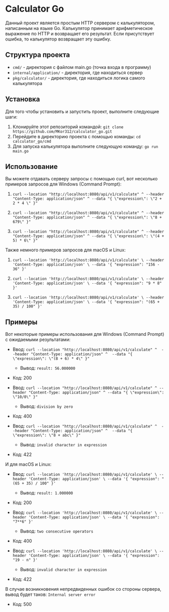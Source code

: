 # Calculator Go

Данный проект является простым HTTP сервером с калькулятором, написанным на языке Go. Калькулятор принимает арифметическое выражение по HTTP и возвращает его результат. Если присутствует ошибка, то калькулятор возвращает эту ошибку.

## Структура проекта

- `cmd/` - директория с файлом main.go (точка входа в программу)
- `internal/application/` - директория, где находиться сервер
- `pkg/calculator/` - директория, где находиться логика самого калькулятора

## Установка

Для того чтобы установить и запустить проект, выполните следующие шаги:

1. Клонируйте этот репозиторий командой: `git clone https://github.com/MKor312/calculator_go.git`
2. Перейдите в директорию проекта c помощью команды: `cd calculator_go/cmd`
3. Для запуска калькулятора выполните следующую команду: `go run main.go`

## Использование

Вы можете отдавать серверу запросы с помощью curl, вот несколько примеров запросов для Windows (Command Prompt): 

1. `curl --location "http://localhost:8080/api/v1/calculate" ^
--header "Content-Type: application/json" ^
--data "{ \"expression\": \"2 + 2 * 4 \" }"`	

2. `curl --location "http://localhost:8080/api/v1/calculate" ^
--header "Content-Type: application/json" ^
--data "{ \"expression\": \"8 + 679\" }"`

3. `curl --location "http://localhost:8080/api/v1/calculate" ^
--header "Content-Type: application/json" ^
--data "{ \"expression\": \"(4 + 5) * 6\" }"`

Также немного примеров запросов для macOS и Linux:

1. `curl --location 'http://localhost:8080/api/v1/calculate' \
--header 'Content-Type: application/json' \
--data '{ "expression": "156 - 36" }'`

2. `curl --location 'http://localhost:8080/api/v1/calculate' \
--header 'Content-Type: application/json' \
--data '{ "expression": "9 * 8" }'`

3. `curl --location 'http://localhost:8080/api/v1/calculate' \
--header 'Content-Type: application/json' \
--data '{ "expression": "(65 + 35) / 100" }'`

## Примеры

Вот некоторые примеры использования для Windows (Command Prompt) с ожидаемыми результатами:

- Ввод: `curl --location "http://localhost:8080/api/v1/calculate" ^ 
--header "Content-Type: application/json" ^ 
--data "{ \"expression\": \"(8 + 6) * 4\" }"`
  - Вывод: `result: 56.000000 `
- Код: 200
  
- Ввод: `curl --location "http://localhost:8080/api/v1/calculate" ^
 --header "Content-Type: application/json" ^
 --data "{ \"expression\": \"10/0\" }"`
  - Вывод: `division by zero`
- Код: 400
  
- Ввод: `curl --location "http://localhost:8080/api/v1/calculate" ^ 
--header "Content-Type: application/json" ^ 
--data "{ \"expression\": \"8 + abc\" }"`
  - Вывод: `invalid character in expression`
- Код: 422

И для macOS и Linux:

- Ввод: `curl --location 'http://localhost:8080/api/v1/calculate' \
--header 'Content-Type: application/json' \
--data '{ "expression": "(65 + 35) / 100" }'`
  - Вывод: `result: 1.000000 `
- Код: 200
  
- Ввод: `curl --location 'http://localhost:8080/api/v1/calculate' \
--header 'Content-Type: application/json' \
--data '{ "expression": "7**6" }'`
  - Вывод: `two consecutive operators`
- Код: 400
  
- Ввод: `curl --location 'http://localhost:8080/api/v1/calculate' \
--header 'Content-Type: application/json' \
--data '{ "expression": "19 - n" }'`
  - Вывод: `invalid character in expression`
- Код: 422

В случае возникновения непредвиденных ошибок со стороны сервера, вывод будет таков: 
`Internal server error`
- Код: 500


 
